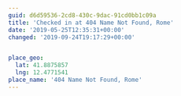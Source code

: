 ```yaml
---
guid: d6d59536-2cd8-430c-9dac-91cd0bb1c09a
title: 'Checked in at 404 Name Not Found, Rome'
date: '2019-05-25T12:35:31+00:00'
changed: '2019-09-24T19:17:29+00:00'


place_geo:
  lat: 41.8875857
  lng: 12.4771541
place_name: '404 Name Not Found, Rome'
---
```


